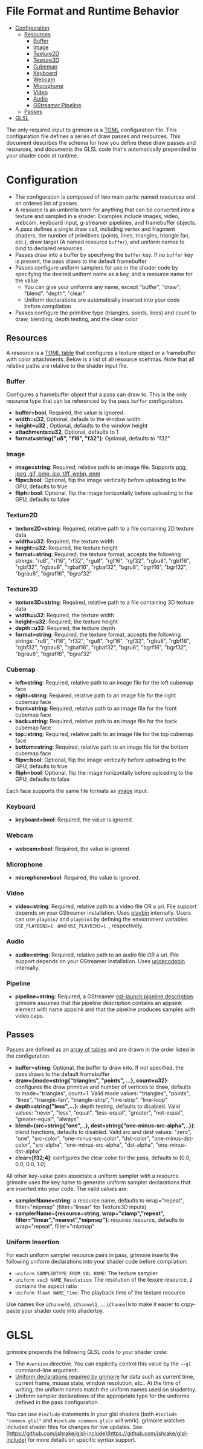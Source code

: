 # File Format and Runtime Behavior

- [Configuration](#configuration)
    - [Resources](#resources)
        * [Buffer](#buffer)
        * [Image](#image)
        * [Texture2D](#texture2d)
        * [Texture3D](#texture3d)
        * [Cubemap](#cubemap)
        * [Keyboard](#keyboard)
        * [Webcam](#webcam)
        * [Microphone](#microphone)
        * [Video](#video)
        * [Audio](#audio)
        * [GStreamer Pipeline](#pipeline)
    - [Passes](#passes)
- [GLSL](#glsl)


The only required input to grimoire is a [TOML](https://github.com/toml-lang/toml) configuration file. This configuration file defines a series of draw passes and resources. This document describes the schema for how you define these draw passes and resources, and documents the GLSL code that's automatically prepended to your shader code at runtime.

# Configuration

- The configuration is composed of two main parts: named resources and an ordered list of passes
- A resource is an umbrella term for anything that can be converted into a texture and sampled in a shader. Examples include images, video, webcam, keyboard input, g-streamer pipelines, and framebuffer objects.
- A pass defines a single draw call, including vertex and fragment shaders, the number of primitives (points, lines, triangles, triangle fan, etc.), draw target (A named resource `buffer`), and uniform names to bind to declared resources.
- Passes draw into a buffer by specifying the `buffer` key. If no `buffer` key is present, the pass draws to the default framebuffer
- Passes configure uniform samplers for use in the shader code by specifying the desired uniform name as a key, and a resource name for the value
    - You can give your uniforms any name, except "buffer", "draw", "blend", "depth", "clear"
    - Uniform declarations are automatically inserted into your code before compilation
- Passes configure the primitive type (triangles, points, lines) and count to draw, blending, depth testing, and the clear color

## Resources

A resource is a [TOML table](https://github.com/toml-lang/toml#user-content-table) that configures a texture object or a framebuffer with color attachments. Below is a list of all resource scehmas. Note that all relative paths are relative to the shader input file.

### Buffer
Configures a framebuffer object that a pass can draw to. This is the only resource type that can be referenced by the pass `buffer` configuration.

- **buffer=bool**, Required, the value is ignored.
- **width=u32**, Optional, defauls to the window width
- **height=u32** , Optional, defaults to the window height
- **attachments=u32**, Optional, defaults to 1
- **format=string{"u8", "f16", "f32"}**: Optional, defaults to "f32"

### Image
- **image=string**: Required, relative path to an image file. Supports [png, jpeg, gif, bmp, ico, tiff, webp, pnm](https://github.com/PistonDevelopers/image#21-supported-image-formats)
- **flipv=bool**: Optional, flip the image vertically before uploading to the GPU, defaults to true
- **fliph=bool**: Optional, flip the image horizontally before uploading to the GPU, defaults to false

### Texture2D
- **texture2D=string**: Required, relative path to a file containing 2D texture data
- **width=u32**: Required, the texture width
- **height=u32**: Required, the texture height
- **format=string**: Required, the texture format, accepts the following strings: "ru8", "rf16", "rf32", "rgu8", "rgf16", "rgf32", "rgbu8", "rgbf16", "rgbf32", "rgbau8", "rgbaf16", "rgbaf32", "bgru8", "bgrf16", "bgrf32", "bgrau8", "bgraf16", "bgraf32"

### Texture3D
- **texture3D=string**: Required, relative path to a file containing 3D texture data
- **width=u32**: Required, the texture width
- **height=u32**: Required, the texture height
- **depth=u32**: Required, the texture depth
- **format=string**: Required, the texture format, accepts the following strings: "ru8", "rf16", "rf32", "rgu8", "rgf16", "rgf32", "rgbu8", "rgbf16", "rgbf32", "rgbau8", "rgbaf16", "rgbaf32", "bgru8", "bgrf16", "bgrf32", "bgrau8", "bgraf16", "bgraf32"

### Cubemap
- **left=string**: Required, relative path to an image file for the left cubemap face
- **right=string**: Required, relative path to an image file for the right cubemap face
- **front=string**: Required, relative path to an image file for the front cubemap face
- **back=string**: Required, relative path to an image file for the back cubemap face
- **top=string**: Required, relative path to an image file for the top cubemap face
- **bottom=string**: Required, relative path to an image file for the bottom cubemap face
- **flipv=bool**: Optional, flip the image vertically before uploading to the GPU, defaults to true
- **fliph=bool**: Optional, flip the image horizontally before uploading to the GPU, defaults to false

Each face supports the same file formats as [image](#image) input.

### Keyboard
- **keyboard=bool**: Required, the value is ignored.

### Webcam
- **webcam=bool**: Required, the value is ignored.

### Microphone
- **microphone=bool**: Required, the value is ignored.

### Video
- **video=string**: Required, relative path to a video file OR a uri. File support depends on your GStreamer installation. Uses [playbin](https://gstreamer.freedesktop.org/data/doc/gstreamer/head/gst-plugins-base-plugins/html/gst-plugins-base-plugins-playbin.html) internally. Users can use `playbin2` and `playbin3` by defining the enviornment variables `USE_PLAYBIN2=1 ` and `USE_PLAYBIN3=1 `, respectively.

### Audio
- **audio=string**: Required, relative path to an audio file OR a uri. File support depends on your GStreamer installation. Uses [uridecodebin](https://gstreamer.freedesktop.org/data/doc/gstreamer/head/gst-plugins-base-plugins/html/gst-plugins-base-plugins-uridecodebin.html) internally.

### Pipeline
- **pipeline=string**: Required, a GStreamer [gst-launch pipeline description](https://gstreamer.freedesktop.org/documentation/tools/gst-launch.html). grimoire assumes that the pipeline description contains an appsink element with name appsink and that the pipeline produces samples with video caps.

## Passes

Passes are defined as an [array of tables](https://github.com/toml-lang/toml#array-of-tables) and are drawn in the order listed in the configuration. 

- **buffer=string**: Optional, the buffer to draw into. If not specified, the pass draws to the default framebuffer
- **draw={mode=string{"triangles", "points", ...}, count=u32}**: configures the draw primitive and number of vertices to draw, defaults to mode="triangles", count=1. Valid mode values: "triangles", "points", "lines", "triangle-fan", "triangle-strip", "line-strip", "line-loop"
- **depth=string{"less",...}**: depth testing, defaults to disabled. Valid values: "never", "less", "equal", "less-equal", "greater", "not-equal", "greater-equal", "always"
- **blend={src=string{"one",..}, dest=string{"one-minus-src-alpha",..}}**: blend functions, defaults to disabled. Valid src and dest values: "zero", "one", "src-color", "one-minus-src-color", "dst-color", "one-minus-dst-color", "src-alpha", "one-minus-src-alpha", "dst-alpha", "one-minus-dst-alpha"
- **clear=[f32;4]**: configures the clear color for the pass, defaults to [0.0, 0.0, 0.0, 1.0]

All other key-value pairs associate a uniform sampler with a resource. grimoire uses the key name to generate uniform sampler declarations that are inserted into your code. The valid values are:

- **samplerName=string**: a resource name, defaults to wrap="repeat", filter="mipmap" (filter="linear" for Texture3D inputs)
- **samplerName={resource=string, wrap="clamp","repeat", filter="linear","nearest","mipmap"}**: requires resource, defaults to wrap="repeat", filter="mipmap"

### Uniform Insertion

For each uniform sampler resource pairs in pass, grimoire inserts the following uniform declarations into your shader code before compilation:

- `uniform SAMPLERTYPE_FROM_VAL NAME`: The texture sampler
- `uniform vec3 NAME_Resolution`: The resolution of the texure resource, z contains the aspect ratio
- `uniform float NAME_Time`: The playback time  of the texture resource

Use names like `iChannel0`, `iChannel1`, ... `iChannelN` to make it easier to copy-paste your shader code into shadertoy.

# GLSL

grimoire prepends the following GLSL code to your shader code:

- The `#version` directive. You can explicitly control this value by the `--gl` command-line argument.
- [Uniform declarations required by grimoire](./grimoire/src/shadertoy_uniforms.glsl) for data such as current time, current frame, mouse state, window resolution, etc.. At the time of writing, the uniform names match the uniform names used on shadertoy.
- Uniform sampler declarations of the appropriate type for the uniforms defined in the pass configuration.

You can use `#include` statements in your glsl shaders (both `#include "common.glsl"` and `#include <common.glsl>` will work). grimoire watches included shader files for changes for live updates. See [https://github.com/jshrake/glsl-include](https://github.com/jshrake/glsl-include) for more details on specific syntax support.